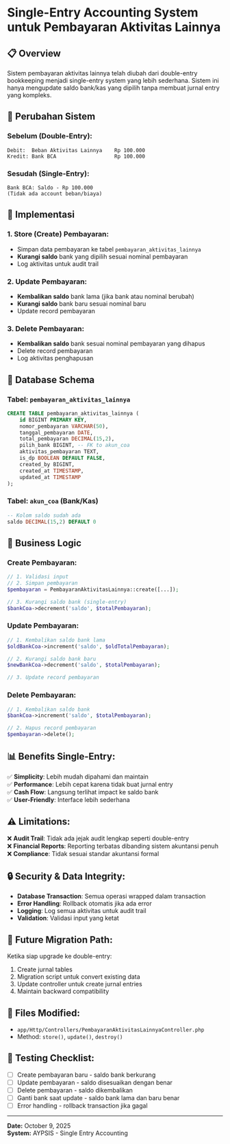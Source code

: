 # Single-Entry Accounting System untuk Pembayaran Aktivitas Lainnya

## 📋 **Overview**

Sistem pembayaran aktivitas lainnya telah diubah dari double-entry bookkeeping menjadi single-entry system yang lebih sederhana. Sistem ini hanya mengupdate saldo bank/kas yang dipilih tanpa membuat jurnal entry yang kompleks.

## 🔄 **Perubahan Sistem**

### **Sebelum (Double-Entry):**

```
Debit:  Beban Aktivitas Lainnya    Rp 100.000
Kredit: Bank BCA                   Rp 100.000
```

### **Sesudah (Single-Entry):**

```
Bank BCA: Saldo - Rp 100.000
(Tidak ada account beban/biaya)
```

## 🚀 **Implementasi**

### **1. Store (Create) Pembayaran:**

-   Simpan data pembayaran ke tabel `pembayaran_aktivitas_lainnya`
-   **Kurangi saldo** bank yang dipilih sesuai nominal pembayaran
-   Log aktivitas untuk audit trail

### **2. Update Pembayaran:**

-   **Kembalikan saldo** bank lama (jika bank atau nominal berubah)
-   **Kurangi saldo** bank baru sesuai nominal baru
-   Update record pembayaran

### **3. Delete Pembayaran:**

-   **Kembalikan saldo** bank sesuai nominal pembayaran yang dihapus
-   Delete record pembayaran
-   Log aktivitas penghapusan

## 💾 **Database Schema**

### **Tabel: `pembayaran_aktivitas_lainnya`**

```sql
CREATE TABLE pembayaran_aktivitas_lainnya (
    id BIGINT PRIMARY KEY,
    nomor_pembayaran VARCHAR(50),
    tanggal_pembayaran DATE,
    total_pembayaran DECIMAL(15,2),
    pilih_bank BIGINT, -- FK to akun_coa
    aktivitas_pembayaran TEXT,
    is_dp BOOLEAN DEFAULT FALSE,
    created_by BIGINT,
    created_at TIMESTAMP,
    updated_at TIMESTAMP
);
```

### **Tabel: `akun_coa` (Bank/Kas)**

```sql
-- Kolom saldo sudah ada
saldo DECIMAL(15,2) DEFAULT 0
```

## 🎯 **Business Logic**

### **Create Pembayaran:**

```php
// 1. Validasi input
// 2. Simpan pembayaran
$pembayaran = PembayaranAktivitasLainnya::create([...]);

// 3. Kurangi saldo bank (single-entry)
$bankCoa->decrement('saldo', $totalPembayaran);
```

### **Update Pembayaran:**

```php
// 1. Kembalikan saldo bank lama
$oldBankCoa->increment('saldo', $oldTotalPembayaran);

// 2. Kurangi saldo bank baru
$newBankCoa->decrement('saldo', $totalPembayaran);

// 3. Update record pembayaran
```

### **Delete Pembayaran:**

```php
// 1. Kembalikan saldo bank
$bankCoa->increment('saldo', $totalPembayaran);

// 2. Hapus record pembayaran
$pembayaran->delete();
```

## 📊 **Benefits Single-Entry:**

✅ **Simplicity**: Lebih mudah dipahami dan maintain  
✅ **Performance**: Lebih cepat karena tidak buat jurnal entry  
✅ **Cash Flow**: Langsung terlihat impact ke saldo bank  
✅ **User-Friendly**: Interface lebih sederhana

## ⚠️ **Limitations:**

❌ **Audit Trail**: Tidak ada jejak audit lengkap seperti double-entry  
❌ **Financial Reports**: Reporting terbatas dibanding sistem akuntansi penuh  
❌ **Compliance**: Tidak sesuai standar akuntansi formal

## 🔒 **Security & Data Integrity:**

-   **Database Transaction**: Semua operasi wrapped dalam transaction
-   **Error Handling**: Rollback otomatis jika ada error
-   **Logging**: Log semua aktivitas untuk audit trail
-   **Validation**: Validasi input yang ketat

## 🔄 **Future Migration Path:**

Ketika siap upgrade ke double-entry:

1. Create jurnal tables
2. Migration script untuk convert existing data
3. Update controller untuk create jurnal entries
4. Maintain backward compatibility

## 📝 **Files Modified:**

-   `app/Http/Controllers/PembayaranAktivitasLainnyaController.php`
-   Method: `store()`, `update()`, `destroy()`

## 🎯 **Testing Checklist:**

-   [ ] Create pembayaran baru - saldo bank berkurang
-   [ ] Update pembayaran - saldo disesuaikan dengan benar
-   [ ] Delete pembayaran - saldo dikembalikan
-   [ ] Ganti bank saat update - saldo bank lama dan baru benar
-   [ ] Error handling - rollback transaction jika gagal

---

**Date:** October 9, 2025  
**System:** AYPSIS - Single Entry Accounting
